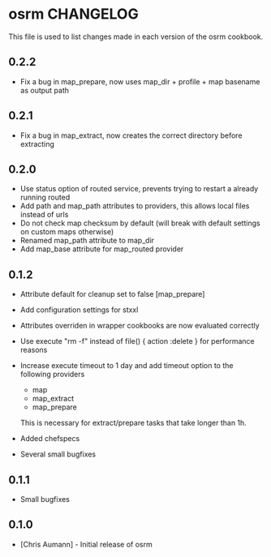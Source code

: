 osrm CHANGELOG
==============

This file is used to list changes made in each version of the osrm cookbook.

0.2.2
-----

- Fix a bug in map_prepare, now uses map_dir + profile + map basename as output path

0.2.1
-----

- Fix a bug in map_extract, now creates the correct directory before extracting

0.2.0
-----

- Use status option of routed service, prevents trying to restart a already running routed
- Add path and map_path attributes to providers, this allows local files instead of urls
- Do not check map checksum by default (will break with default settings on custom maps otherwise)
- Renamed map_path attribute to map_dir
- Add map_base attribute for map_routed provider


0.1.2
-----

- Attribute default for cleanup set to false [map_prepare]
- Add configuration settings for stxxl
- Attributes overriden in wrapper cookbooks are now evaluated correctly
- Use execute "rm -f" instead of file() { action :delete } for performance reasons
- Increase execute timeout to 1 day and add timeout option to the following providers

  * map
  * map_extract
  * map_prepare

  This is necessary for extract/prepare tasks that take longer than 1h.

- Added chefspecs
- Several small bugfixes


0.1.1
-----

- Small bugfixes


0.1.0
-----
- [Chris Aumann] - Initial release of osrm
